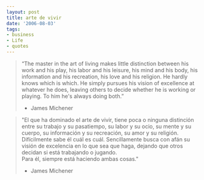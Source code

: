 ```yaml
---
layout: post
title: arte de vivir
date: '2006-08-03'
tags:
- business
- Life
- quotes
---
```


> “The master in the art of living makes little distinction between his work and his play, his labor and his leisure, his mind and his body, his information and his recreation, his love and his religion. He hardly knows which is which. He simply pursues his vision of excellence at whatever he does, leaving others to decide whether he is working or playing. To him he's always doing both.”  
> - James Michener

> "El que ha dominado el arte de vivir, tiene poca o ninguna distinción entre su trabajo y su pasatiempo, su labor y su ocio, su mente y su cuerpo, su información y su recreación, su amor y su religión. Difícilmente sabe él cuál es cuál. Sencillamente busca con afán su visión de excelencia en lo que sea que haga, dejando que otros decidan si está trabajando o jugando.  
> Para él, siempre está haciendo ambas cosas."  
> - James Michener


